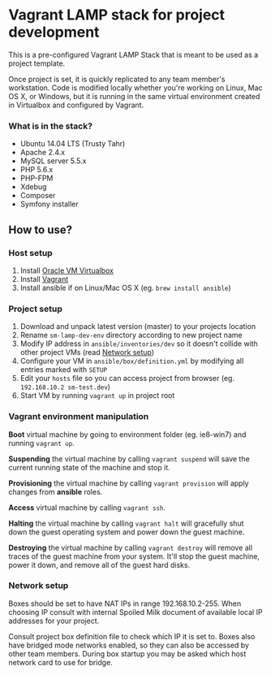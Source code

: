 
# Vagrant LAMP stack for project development

This is a pre-configured Vagrant LAMP Stack that is meant to be used as a project template. 

Once project is set, it is quickly replicated to any team member's workstation. Code is modified locally whether you're 
working on Linux, Mac OS X, or Windows, but it is running in the same virtual environment created in Virtualbox and configured by Vagrant.

### What is in the stack? ###

* Ubuntu 14.04 LTS (Trusty Tahr)
* Apache 2.4.x
* MySQL server 5.5.x
* PHP 5.6.x
* PHP-FPM
* Xdebug
* Composer
* Symfony installer

## How to use? ##

### Host setup ###

1. Install [Oracle VM Virtualbox](https://www.virtualbox.org/)
2. Install [Vagrant](https://www.vagrantup.com/)
3. Install ansible if on Linux/Mac OS X (eg. `brew install ansible`)

### Project setup ###

1. Download and unpack latest version (master) to your projects location
2. Rename `sm-lamp-dev-env` directory according to new project name
3. Modify IP address in `ansible/inventories/dev` so it doesn't collide with other project VMs (read [Network setup](#network_setup))
4. Configure your VM in `ansible/box/definition.yml` by modifying all entries marked with `SETUP`
5. Edit your `hosts` file so you can access project from browser (eg. `192.168.10.2 sm-test.dev`)
6. Start VM by running `vagrant up` in project root

### Vagrant environment manipulation ###

**Boot** virtual machine by going to environment folder (eg. ie8-win7) and running `vagrant up`.

**Suspending** the virtual machine by calling `vagrant suspend` will save the current running state of the machine and stop it.

**Provisioning** the virtual machine by calling `vagrant provision` will apply changes from **ansible** roles. 

**Access** virtual machine by calling `vagrant ssh`.

**Halting** the virtual machine by calling `vagrant halt` will gracefully shut down the guest operating system and power down the guest machine.

**Destroying** the virtual machine by calling `vagrant destroy` will remove all traces of the guest machine from your system. It'll stop the guest machine, power it down, and remove all of the guest hard disks.

### Network setup<a name="network_setup"></a> ###

Boxes should be set to have NAT IPs in range 192.168.10.2-255. When choosing IP consult with internal Spoiled Milk document of available local IP addresses for your project. 

Consult project box definition file to check which IP it is set to. 
Boxes also have bridged mode networks enabled, so they can also be accessed by other team members. During box startup you may be asked which host network card to use for bridge.
